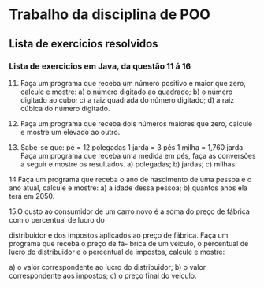 # Trabalho da disciplina de POO

## Lista de exercicios resolvidos

### Lista de exercicios em Java, da questão 11 á 16

11. Faça um programa que receba um número positivo e maior que zero, calcule e mostre:
a) o número digitado ao quadrado;
b) o número digitado ao cubo;
c) a raiz quadrada do número digitado;
d) a raiz cúbica do número digitado.

12. Faça um programa que receba dois números maiores que zero, calcule e mostre um elevado ao outro.
    
13. Sabe-se que:
pé = 12 polegadas
1 jarda = 3 pés
1 milha = 1,760 jarda
Faça um programa que receba uma medida em pés, faça as conversões a seguir e mostre os resultados.
a) polegadas;
b) jardas;
c) milhas.

14.Faça um programa que receba o ano de nascimento de uma pessoa e o ano atual, calcule e mostre:
a) a idade dessa pessoa;
b) quantos anos ela terá em 2050.

15.O custo ao consumidor de um carro novo é a soma do preço de fábrica com o percentual de lucro do

distribuidor e dos impostos aplicados ao preço de fábrica. Faça um programa que receba o preço de fá-
brica de um veículo, o percentual de lucro do distribuidor e o percentual de impostos, calcule e mostre:

a) o valor correspondente ao lucro do distribuidor;
b) o valor correspondente aos impostos;
c) o preço final do veículo.
